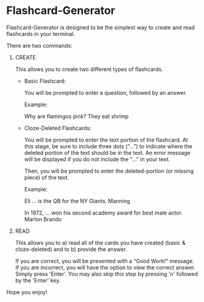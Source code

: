 # Flashcard-Generator

Flashcard-Generator is designed to be the simplest way to create and read flashcards in your terminal. 

There are two commands: 

1) CREATE 

	This allows you to create two different types of flashcards. 


	- Basic Flashcard: 
	
	  You will be prompted to enter a question, followed by an answer.

	  Example:

	  Why are flamingos pink?
	  They eat shrimp


	- Cloze-Deleted Flashcards: 
		
	  You will be prompted to enter the text portion of the flashcard. At this 
 	  stage, be sure to include three dots (“...”) to indicate where the deleted portion of the text 
	  should be in the text. An error message will be displayed if you do not include the "..." in your text. 

	  Then, you will be prompted to enter the deleted-portion (or missing piece) of the text.

	  Example: 

	  Eli ... is the QB for the NY Giants.
	  Manning

	  In 1972, ... won his second academy award for best male actor.
	  Marlon Brando

2) READ

	This allows you to a) read all of the cards you have created (basic & cloze-deleted) and to b) provide the answer.
	
	If you are correct, you will be presented with a “Good Work!” message. 
	If you are incorrect, you will have the option to view the correct answer. Simply press 'Enter'. 
	You may also skip this step by pressing 'n' followed by the 'Enter' key. 

Hope you enjoy! 

